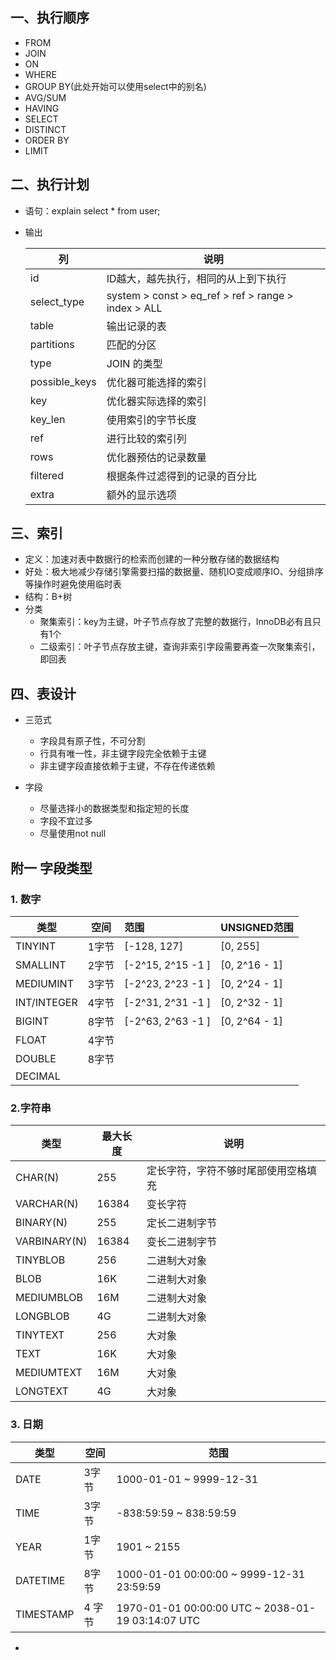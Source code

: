 ## 一、执行顺序

* FROM
* JOIN
* ON
* WHERE
* GROUP BY(此处开始可以使用select中的别名)
* AVG/SUM
* HAVING
* SELECT
* DISTINCT
* ORDER BY 
* LIMIT



## 二、执行计划

* 语句：explain select * from user;

* 输出

  | 列            | 说明                                                |
  | ------------- | --------------------------------------------------- |
  | id            | ID越大，越先执行，相同的从上到下执行                |
  | select_type   | system > const > eq_ref > ref > range > index > ALL |
  | table         | 输出记录的表                                        |
  | partitions    | 匹配的分区                                          |
  | type          | JOIN 的类型                                         |
  | possible_keys | 优化器可能选择的索引                                |
  | key           | 优化器实际选择的索引                                |
  | key_len       | 使用索引的字节长度                                  |
  | ref           | 进行比较的索引列                                    |
  | rows          | 优化器预估的记录数量                                |
  | filtered      | 根据条件过滤得到的记录的百分比                      |
  | extra         | 额外的显示选项                                      |



## 三、索引

* 定义：加速对表中数据行的检索而创建的一种分散存储的数据结构
* 好处：极大地减少存储引擎需要扫描的数据量、随机IO变成顺序IO、分组排序等操作时避免使用临时表
* 结构：B+树
* 分类
  * 聚集索引：key为主键，叶子节点存放了完整的数据行，InnoDB必有且只有1个
  * 二级索引：叶子节点存放主键，查询非索引字段需要再查一次聚集索引，即回表



## 四、表设计

* 三范式
  * 字段具有原子性，不可分割
  * 行具有唯一性，非主键字段完全依赖于主键
  * 非主键字段直接依赖于主键，不存在传递依赖

* 字段
  * 尽量选择小的数据类型和指定短的长度
  * 字段不宜过多
  * 尽量使用not null



## 附一 字段类型

### 1. 数字

| 类型        | 空间  | 范围               | UNSIGNED范围   |
| ----------- | ----- | :----------------- | -------------- |
| TINYINT     | 1字节 | [-128, 127]        | [0, 255]       |
| SMALLINT    | 2字节 | [-2^15,  2^15 -1 ] | [0,  2^16 - 1] |
| MEDIUMINT   | 3字节 | [-2^23,  2^23 -1 ] | [0, 2^24 - 1]  |
| INT/INTEGER | 4字节 | [-2^31,  2^31 -1 ] | [0, 2^32 - 1]  |
| BIGINT      | 8字节 | [-2^63,  2^63 -1 ] | [0, 2^64 - 1]  |
| FLOAT       | 4字节 |                    |                |
| DOUBLE      | 8字节 |                    |                |
| DECIMAL     |       |                    |                |

### 2.字符串

| 类型         | 最大长度 | 说明                                 |
| ------------ | -------- | ------------------------------------ |
| CHAR(N)      | 255      | 定长字符，字符不够时尾部使用空格填充 |
| VARCHAR(N)   | 16384    | 变长字符                             |
| BINARY(N)    | 255      | 定长二进制字节                       |
| VARBINARY(N) | 16384    | 变长二进制字节                       |
| TINYBLOB     | 256      | 二进制大对象                         |
| BLOB         | 16K      | 二进制大对象                         |
| MEDIUMBLOB   | 16M      | 二进制大对象                         |
| LONGBLOB     | 4G       | 二进制大对象                         |
| TINYTEXT     | 256      | 大对象                               |
| TEXT         | 16K      | 大对象                               |
| MEDIUMTEXT   | 16M      | 大对象                               |
| LONGTEXT     | 4G       | 大对象                               |

### 3. 日期

| 类型      | 空间   | 范围                                              |
| --------- | ------ | ------------------------------------------------- |
| DATE      | 3字节  | 1000-01-01 ~ 9999-12-31                           |
| TIME      | 3字节  | -838:59:59 ~ 838:59:59                            |
| YEAR      | 1字节  | 1901 ~ 2155                                       |
| DATETIME  | 8字节  | 1000-01-01 00:00:00 ~ 9999-12-31 23:59:59         |
| TIMESTAMP | 4 字节 | 1970-01-01 00:00:00 UTC ~ 2038-01-19 03:14:07 UTC |



* 